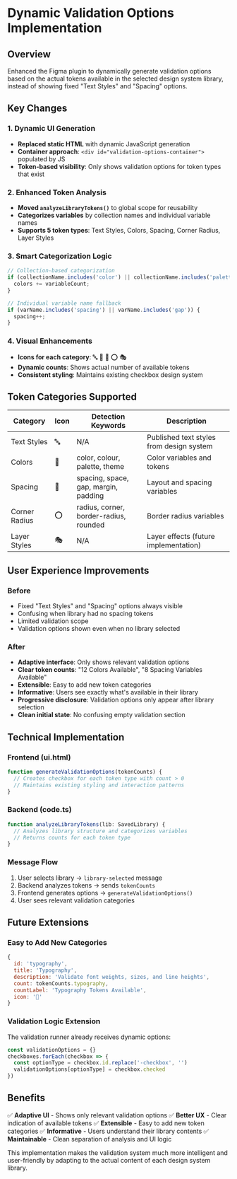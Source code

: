 # Dynamic Validation Options Implementation

## Overview
Enhanced the Figma plugin to dynamically generate validation options based on the actual tokens available in the selected design system library, instead of showing fixed "Text Styles" and "Spacing" options.

## Key Changes

### 1. Dynamic UI Generation
- **Replaced static HTML** with dynamic JavaScript generation
- **Container approach**: `<div id="validation-options-container">` populated by JS
- **Token-based visibility**: Only shows validation options for token types that exist

### 2. Enhanced Token Analysis
- **Moved `analyzeLibraryTokens()`** to global scope for reusability
- **Categorizes variables** by collection names and individual variable names
- **Supports 5 token types**: Text Styles, Colors, Spacing, Corner Radius, Layer Styles

### 3. Smart Categorization Logic
```typescript
// Collection-based categorization
if (collectionName.includes('color') || collectionName.includes('palette')) {
  colors += variableCount;
}

// Individual variable name fallback
if (varName.includes('spacing') || varName.includes('gap')) {
  spacing++;
}
```

### 4. Visual Enhancements
- **Icons for each category**: 🔤 🎨 📏 ⭕ 🎭
- **Dynamic counts**: Shows actual number of available tokens
- **Consistent styling**: Maintains existing checkbox design system

## Token Categories Supported

| Category | Icon | Detection Keywords | Description |
|----------|------|-------------------|-------------|
| Text Styles | 🔤 | N/A | Published text styles from design system |
| Colors | 🎨 | color, colour, palette, theme | Color variables and tokens |
| Spacing | 📏 | spacing, space, gap, margin, padding | Layout and spacing variables |
| Corner Radius | ⭕ | radius, corner, border-radius, rounded | Border radius variables |
| Layer Styles | 🎭 | N/A | Layer effects (future implementation) |

## User Experience Improvements

### Before
- Fixed "Text Styles" and "Spacing" options always visible
- Confusing when library had no spacing tokens
- Limited validation scope
- Validation options shown even when no library selected

### After
- **Adaptive interface**: Only shows relevant validation options
- **Clear token counts**: "12 Colors Available", "8 Spacing Variables Available"
- **Extensible**: Easy to add new token categories
- **Informative**: Users see exactly what's available in their library
- **Progressive disclosure**: Validation options only appear after library selection
- **Clean initial state**: No confusing empty validation section

## Technical Implementation

### Frontend (ui.html)
```javascript
function generateValidationOptions(tokenCounts) {
  // Creates checkbox for each token type with count > 0
  // Maintains existing styling and interaction patterns
}
```

### Backend (code.ts)
```typescript
function analyzeLibraryTokens(lib: SavedLibrary) {
  // Analyzes library structure and categorizes variables
  // Returns counts for each token type
}
```

### Message Flow
1. User selects library → `library-selected` message
2. Backend analyzes tokens → sends `tokenCounts`
3. Frontend generates options → `generateValidationOptions()`
4. User sees relevant validation categories

## Future Extensions

### Easy to Add New Categories
```javascript
{
  id: 'typography',
  title: 'Typography',
  description: 'Validate font weights, sizes, and line heights',
  count: tokenCounts.typography,
  countLabel: 'Typography Tokens Available',
  icon: '📝'
}
```

### Validation Logic Extension
The validation runner already receives dynamic options:
```javascript
const validationOptions = {}
checkboxes.forEach(checkbox => {
  const optionType = checkbox.id.replace('-checkbox', '')
  validationOptions[optionType] = checkbox.checked
})
```

## Benefits

✅ **Adaptive UI** - Shows only relevant validation options
✅ **Better UX** - Clear indication of available tokens
✅ **Extensible** - Easy to add new token categories
✅ **Informative** - Users understand their library contents
✅ **Maintainable** - Clean separation of analysis and UI logic

This implementation makes the validation system much more intelligent and user-friendly by adapting to the actual content of each design system library.